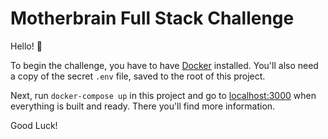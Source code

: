 # Motherbrain Full Stack Challenge

Hello! :wave:

To begin the challenge, you have to have [Docker](https://docker.com) installed.
You'll also need a copy of the secret `.env` file, saved to the root of this project.

Next, run `docker-compose up` in this project and go to
[localhost:3000](http://localhost:3000) when everything is built and ready.
There you'll find more information.

Good Luck!
